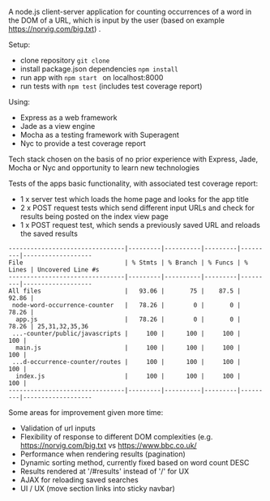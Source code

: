 A node.js client-server application for counting occurrences of a word in the DOM of a URL, which is input by the user (based on example https://norvig.com/big.txt) . 

Setup:
- clone repository ``` git clone ```
- install package.json dependencies ``` npm install ```
- run app with ```npm start ``` on localhost:8000
- run tests with ``` npm test ``` (includes test coverage report)
 
Using:
- Express as a web framework
- Jade as a view engine
- Mocha as a testing framework with Superagent
- Nyc to provide a test coverage report

Tech stack chosen on the basis of no prior experience with Express, Jade, Mocha or Nyc and opportunity to learn new technologies

Tests of the apps basic functionality, with associated test coverage report:
-	1 x server test which loads the home page and looks for the app title
-	2 x POST request tests which send different input URLs and check for results being posted on the index view page
-	1 x POST request test, which sends a previously saved URL and reloads the saved results

```
--------------------------------|---------|----------|---------|---------|-------------------
File                            | % Stmts | % Branch | % Funcs | % Lines | Uncovered Line #s
--------------------------------|---------|----------|---------|---------|-------------------
All files                       |   93.06 |       75 |    87.5 |   92.86 |
 node-word-occurrence-counter   |   78.26 |        0 |       0 |   78.26 |
  app.js                        |   78.26 |        0 |       0 |   78.26 | 25,31,32,35,36
 ...-counter/public/javascripts |     100 |      100 |     100 |     100 |
  main.js                       |     100 |      100 |     100 |     100 |
 ...d-occurrence-counter/routes |     100 |      100 |     100 |     100 |
  index.js                      |     100 |      100 |     100 |     100 |
--------------------------------|---------|----------|---------|---------|-------------------
```

 Some areas for improvement given more time:
 - Validation of url inputs
 - Flexibility of response to different DOM complexities (e.g. https://norvig.com/big.txt vs https://www.bbc.co.uk/ 
 - Performance when rendering results (pagination)
 - Dynamic sorting method, currently fixed based on word count DESC 
 - Results rendered at '/#results' instead of '/' for UX
 - AJAX for reloading saved searches
 - UI / UX (move section links into sticky navbar) 
